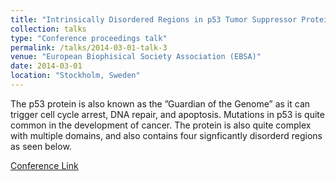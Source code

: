 ```yaml
---
title: "Intrinsically Disordered Regions in p53 Tumor Suppressor Protein"
collection: talks
type: "Conference proceedings talk"
permalink: /talks/2014-03-01-talk-3
venue: "European Biophisical Society Association (EBSA)"
date: 2014-03-01
location: "Stockholm, Sweden"
---
```


The p53 protein is also known as the ”Guardian of the Genome” as it can trigger cell cycle arrest, DNA repair, and apoptosis. Mutations in p53 is quite common in the development of cancer. The protein is also quite complex with multiple domains, and also contains four signficantly disorderd regions as seen below.

[Conference Link](https://mkon.nu/ebsa)
